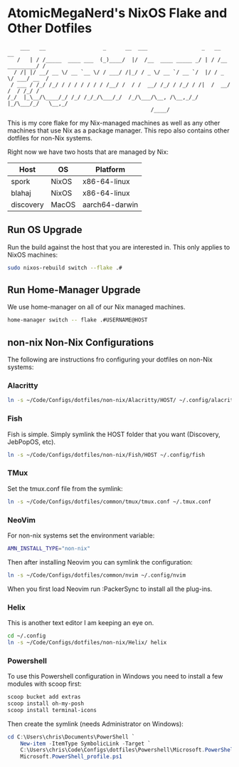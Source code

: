 # AtomicMegaNerd's NixOS Flake and Other Dotfiles

```
    ___   __                  _      __  ___                 _   __              __
   /   | / /_____  ____ ___  (_)____/  |/  /__  ____ _____ _/ | / /__  _________/ /
  / /| |/ __/ __ \/ __ `__ \/ / ___/ /|_/ / _ \/ __ `/ __ `/  |/ / _ \/ ___/ __  /
 / ___ / /_/ /_/ / / / / / / / /__/ /  / /  __/ /_/ / /_/ / /|  /  __/ /  / /_/ /
/_/  |_\__/\____/_/ /_/ /_/_/\___/_/  /_/\___/\__, /\__,_/_/ |_/\___/_/   \__,_/
                                             /____/
```

This is my core flake for my Nix-managed machines as well as any other machines that
use Nix as a package manager. This repo also contains other dotfiles for non-Nix systems.

Right now we have two hosts that are managed by Nix:

| Host      | OS    | Platform       |
| --------- | ----- | -------------- |
| spork     | NixOS | x86-64-linux   |
| blahaj    | NixOS | x86-64-linux   |
| discovery | MacOS | aarch64-darwin |

## Run OS Upgrade

Run the build against the host that you are interested in. This only applies to NixOS machines:

```bash
sudo nixos-rebuild switch --flake .#
```

## Run Home-Manager Upgrade

We use home-manager on all of our Nix managed machines.

```bash
home-manager switch -- flake .#USERNAME@HOST
```

## non-nix Non-Nix Configurations

The following are instructions fro configuring your dotfiles on non-Nix systems:

### Alacritty

```bash
ln -s ~/Code/Configs/dotfiles/non-nix/Alacritty/HOST/ ~/.config/alacritty
```

### Fish

Fish is simple. Simply symlink the HOST folder that you want (Discovery, JebPopOS, etc).

```bash
ln -s ~/Code/Configs/dotfiles/non-nix/Fish/HOST ~/.config/fish
```

### TMux

Set the tmux.conf file from the symlink:

```bash
ln -s ~/Code/Configs/dotfiles/common/tmux/tmux.conf ~/.tmux.conf
```

### NeoVim

For non-nix systems set the environment variable:

```bash
AMN_INSTALL_TYPE="non-nix"
```

Then after installing Neovim you can symlink the configuration:

```bash
ln -s ~/Code/Configs/dotfiles/common/nvim ~/.config/nvim
```

When you first load Neovim run :PackerSync to install all the plug-ins.

### Helix

This is another text editor I am keeping an eye on.

```bash
cd ~/.config
ln -s ~/Code/Configs/dotfiles/non-nix/Helix/ helix
```

### Powershell

To use this Powershell configuration in Windows you need to install a few modules with scoop first:

```powershell
scoop bucket add extras
scoop install oh-my-posh
scoop install terminal-icons
```

Then create the symlink (needs Administrator on Windows):

```powershell
cd C:\Users\chris\Documents\PowerShell `
    New-item -ItemType SymbolicLink -Target `
    C:\Users\chris\Code\Configs\dotfiles\Powershell\Microsoft.PowerShell_profile.ps1 `
    Microsoft.PowerShell_profile.ps1
```
